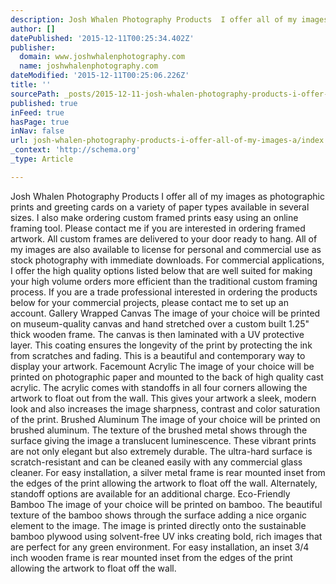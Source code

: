 ```yaml
---
description: Josh Whalen Photography Products  I offer all of my images as photographic prints and greeting cards on a variety of paper types available in several sizes. I a
author: []
datePublished: '2015-12-11T00:25:34.402Z'
publisher:
  domain: www.joshwhalenphotography.com
  name: joshwhalenphotography.com
dateModified: '2015-12-11T00:25:06.226Z'
title: ''
sourcePath: _posts/2015-12-11-josh-whalen-photography-products-i-offer-all-of-my-images-a.md
published: true
inFeed: true
hasPage: true
inNav: false
url: josh-whalen-photography-products-i-offer-all-of-my-images-a/index.html
_context: 'http://schema.org'
_type: Article

---
```

Josh Whalen Photography Products I offer all of my images as photographic prints and greeting cards on a variety of paper types available in several sizes. I also make ordering custom framed prints easy using an online framing tool.  Please contact me if you are interested in ordering framed artwork. All custom frames are delivered to your door ready to hang. All of my images are also available to license for personal and commercial use as stock photography with immediate downloads. For commercial applications, I offer the high quality options listed below that are well suited for making your high volume orders more efficient than the traditional custom framing process. If you are a trade professional interested in ordering the products below for your commercial projects, please contact me to set up an account.   Gallery Wrapped Canvas The image of your choice will be printed on museum-quality canvas and hand stretched over a custom built 1.25" thick wooden frame. The canvas is then laminated with a UV protective layer. This coating ensures the longevity of the print by protecting the ink from scratches and fading. This is a beautiful and contemporary way to display your artwork.    Facemount Acrylic The image of your choice will be printed on photographic paper and mounted to the back of high quality cast acrylic.  The acrylic comes with standoffs in all four corners allowing the artwork to float out from the wall.  This gives your artwork a sleek, modern look and also increases the image sharpness, contrast and color saturation of the print.      Brushed Aluminum The image of your choice will be printed on brushed aluminum. The texture of the brushed metal shows through the surface giving the image a translucent luminescence.  These vibrant prints are not only elegant but also extremely durable.  The ultra-hard surface is scratch-resistant and can be cleaned easily with any commercial glass cleaner.  For easy installation, a silver metal frame is rear mounted inset from the edges of the print allowing the artwork to float off the wall.  Alternately, standoff options are available for an additional charge.     Eco-Friendly Bamboo The image of your choice will be printed on bamboo. The beautiful texture of the bamboo shows through the surface adding a nice organic element to the image.  The image is printed directly onto the sustainable bamboo plywood using solvent-free UV inks creating bold, rich images that are perfect for any green environment.  For easy installation, an inset 3/4 inch wooden frame is rear mounted inset from the edges of the print allowing the artwork to float off the wall.